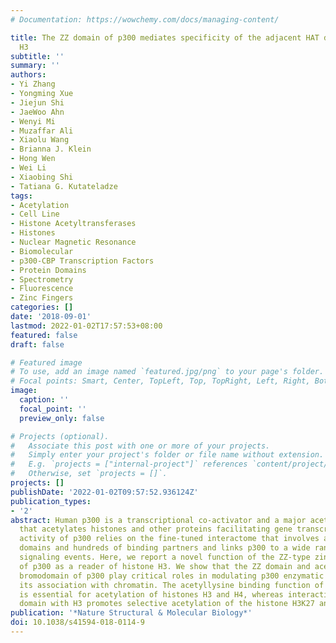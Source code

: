 ```yaml
---
# Documentation: https://wowchemy.com/docs/managing-content/

title: The ZZ domain of p300 mediates specificity of the adjacent HAT domain for histone
  H3
subtitle: ''
summary: ''
authors:
- Yi Zhang
- Yongming Xue
- Jiejun Shi
- JaeWoo Ahn
- Wenyi Mi
- Muzaffar Ali
- Xiaolu Wang
- Brianna J. Klein
- Hong Wen
- Wei Li
- Xiaobing Shi
- Tatiana G. Kutateladze
tags:
- Acetylation
- Cell Line
- Histone Acetyltransferases
- Histones
- Nuclear Magnetic Resonance
- Biomolecular
- p300-CBP Transcription Factors
- Protein Domains
- Spectrometry
- Fluorescence
- Zinc Fingers
categories: []
date: '2018-09-01'
lastmod: 2022-01-02T17:57:53+08:00
featured: false
draft: false

# Featured image
# To use, add an image named `featured.jpg/png` to your page's folder.
# Focal points: Smart, Center, TopLeft, Top, TopRight, Left, Right, BottomLeft, Bottom, BottomRight.
image:
  caption: ''
  focal_point: ''
  preview_only: false

# Projects (optional).
#   Associate this post with one or more of your projects.
#   Simply enter your project's folder or file name without extension.
#   E.g. `projects = ["internal-project"]` references `content/project/deep-learning/index.md`.
#   Otherwise, set `projects = []`.
projects: []
publishDate: '2022-01-02T09:57:52.936124Z'
publication_types:
- '2'
abstract: Human p300 is a transcriptional co-activator and a major acetyltransferase
  that acetylates histones and other proteins facilitating gene transcription. The
  activity of p300 relies on the fine-tuned interactome that involves a dozen p300
  domains and hundreds of binding partners and links p300 to a wide range of vital
  signaling events. Here, we report a novel function of the ZZ-type zinc finger (ZZ)
  of p300 as a reader of histone H3. We show that the ZZ domain and acetyllysine-recognizing
  bromodomain of p300 play critical roles in modulating p300 enzymatic activity and
  its association with chromatin. The acetyllysine binding function of bromodomain
  is essential for acetylation of histones H3 and H4, whereas interaction of the ZZ
  domain with H3 promotes selective acetylation of the histone H3K27 and H3K18 sites.
publication: '*Nature Structural & Molecular Biology*'
doi: 10.1038/s41594-018-0114-9
---
```


